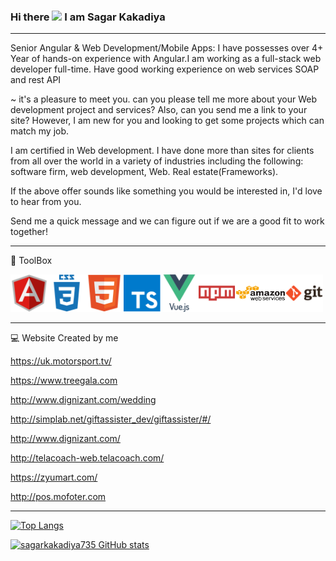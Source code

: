 ### Hi there <img src="https://raw.githubusercontent.com/MartinHeinz/MartinHeinz/master/wave.gif" width="30px" style="max-width: 100%;"> I am Sagar Kakadiya
---
Senior Angular & Web Development/Mobile Apps:
I have possesses over 4+ Year of hands-on experience with Angular.I am working as a full-stack web developer full-time. Have good working experience on web services SOAP and rest API

~ it's a pleasure to meet you. can you please tell me more about your Web development project and services? Also, can you send me a link to your site? However, I am new for you and looking to get some projects which can match my job.

I am certified in Web development. I have done more than sites for clients from all over the world in a variety of industries including the following: software firm, web development, Web. Real estate(Frameworks).

If the above offer sounds like something you would be interested in, I'd love to hear from you.

Send me a quick message and we can figure out if we are a good fit to work together!

---

🧰 ToolBox


<img src="https://raw.githubusercontent.com/devicons/devicon/2ae2a900d2f041da66e950e4d48052658d850630/icons/angularjs/angularjs-original.svg" height="60" width="60" style="max-width: 100%;"><img src="https://github.com/devicons/devicon/raw/master/icons/css3/css3-plain-wordmark.svg" alt="CSS" width="60" height="60" style="max-width: 100%;"><img src="https://github.com/devicons/devicon/raw/master/icons/html5/html5-original.svg" alt="HTML" width="60" height="60" style="max-width: 100%;"><img src="https://raw.githubusercontent.com/devicons/devicon/2ae2a900d2f041da66e950e4d48052658d850630/icons/typescript/typescript-plain.svg" height="60" width="60"><img src="https://github.com/devicons/devicon/raw/master/icons/vuejs/vuejs-original-wordmark.svg" alt="VueJS" width="60" height="60" style="max-width: 100%;"><img src="https://github.com/devicons/devicon/raw/master/icons/npm/npm-original-wordmark.svg" alt="npm" width="60" height="60" style="max-width: 100%;"><img src="https://raw.githubusercontent.com/devicons/devicon/2ae2a900d2f041da66e950e4d48052658d850630/icons/amazonwebservices/amazonwebservices-original-wordmark.svg" height="60" width="80"><img src="https://github.com/devicons/devicon/raw/master/icons/git/git-original-wordmark.svg" alt="Git" width="60" height="60" style="max-width: 100%;">

---
💻 Website Created by me

https://uk.motorsport.tv/

https://www.treegala.com

http://www.dignizant.com/wedding

http://simplab.net/giftassister_dev/giftassister/#/

http://www.dignizant.com/

http://telacoach-web.telacoach.com/

https://zyumart.com/ 

http://pos.mofoter.com 

---

[![Top Langs](https://github-readme-stats.vercel.app/api/top-langs/?username=sagarkakadiya735&hide=javascript&langs_count=9&theme=radical)](https://github.com/anuraghazra/github-readme-stats)

[![sagarkakadiya735 GitHub stats](https://github-readme-stats.vercel.app/api?username=sagarkakadiya735&theme=radical)](https://github.com/anuraghazra/github-readme-stats)



<!--
**sagarkakadiya735/sagarkakadiya735** is a ✨ _special_ ✨ repository because its `README.md` (this file) appears on your GitHub profile.

Here are some ideas to get you started:

- 🔭 I’m currently working on ...
- 🌱 I’m currently learning ...
- 👯 I’m looking to collaborate on ...
- 🤔 I’m looking for help with ...
- 💬 Ask me about ...
- 📫 How to reach me: ...
- 😄 Pronouns: ...
- ⚡ Fun fact: ...
-->

